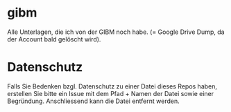 # gibm
Alle Unterlagen, die ich von der GIBM noch habe.
(= Google Drive Dump, da der Account bald gelöscht wird).


# Datenschutz
Falls Sie Bedenken bzgl. Datenschutz zu einer Datei dieses Repos haben, erstellen Sie bitte ein Issue mit dem Pfad + Namen der Datei sowie einer Begründung. Anschliessend kann die Datei entfernt werden.
